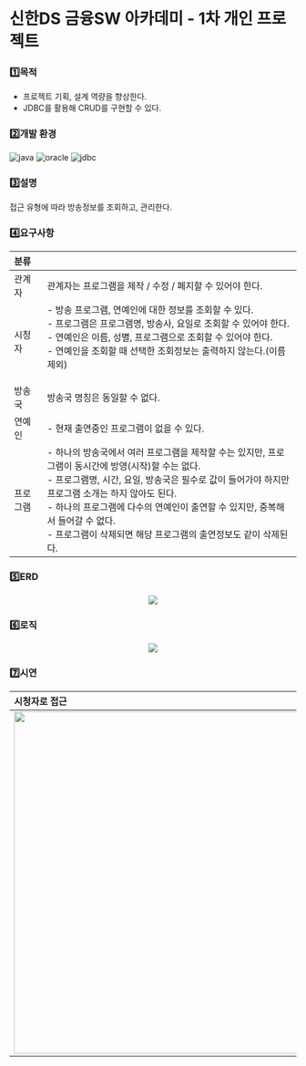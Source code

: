 # 신한DS 금융SW 아카데미 - 1차 개인 프로젝트

### 1️⃣목적
- 프로젝트 기획, 설계 역량을 향상한다.
- JDBC를 활용해 CRUD를 구현할 수 있다.

### 2️⃣개발 환경
<img alt="java" src ="https://img.shields.io/badge/java-FF7800.svg?&style=for-the-badge&logo=java&logoColor=white"/> <img alt="oracle" src ="https://img.shields.io/badge/oracle-F80000.svg?&style=for-the-badge&logo=oracle&logoColor=white"/> <img alt="jdbc" src ="https://img.shields.io/badge/jdbc-6528F7.svg?&style=for-the-badge&logo=jdbc&logoColor=white"/>

### 3️⃣설명
접근 유형에 따라 방송정보를 조회하고, 관리한다.

### 4️⃣요구사항
| 분류 | | 
|:---|:---|
|관계자|관계자는 프로그램을 제작 / 수정 / 폐지할 수 있어야 한다. |
|시청자| - 방송 프로그램, 연예인에 대한 정보를 조회할 수 있다.</br> - 프로그램은 프로그램명, 방송사, 요일로 조회할 수 있어야 한다.<br/> - 연예인은 이름, 성별, 프로그램으로 조회할 수 있어야 한다.<br/> - 연예인을 조회할 때 선택한 조회정보는 출력하지 않는다.(이름 제외)</P>|
|방송국|방송국 명칭은 동일할 수 없다.  |
|연예인| - 현재 출연중인 프로그램이 없을 수 있다. | 
|프로그램| - 하나의 방송국에서 여러 프로그램을 제작할 수는 있지만, 프로그램이 동시간에 방영(시작)할 수는 없다.<br/> -  프로그램명, 시간, 요일, 방송국은 필수로 값이 들어가야 하지만 프로그램 소개는 하지 않아도 된다. <br/> - 하나의 프로그램에 다수의 연예인이 출연할 수 있지만, 중복해서 들어갈 수 없다.<br/> - 프로그램이 삭제되면 해당 프로그램의 출연정보도 같이 삭제된다.|

### 5️⃣ERD
<p align="center">
  <img src="https://github.com/e-7281998/jdbcBroadProject/assets/78722497/d5bcbd88-6347-4145-91b7-ea961359dbcd">
</p>

### 6️⃣로직
<p align="center">
  <img src="https://github.com/e-7281998/jdbcBroadProject/assets/78722497/a98ea1ca-074a-4b63-887b-6267a07012f0">
</p>
 
### 7️⃣시연
|시청자로 접근|관계자로 접근| 
|:---|:---|
|<img width="600px" src="https://github.com/e-7281998/jdbcBroadProject/assets/78722497/87bcc275-f57b-4095-ac57-038860776722">|<img width="600px" src="https://github.com/e-7281998/jdbcBroadProject/assets/78722497/f19c5194-d2e2-45ad-89e9-ba08974a9306">|
